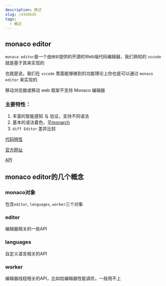 ```yaml
---
description: 概述
slug: /43d4bd5
tags: 
  - 概述
---
```



## monaco editor

`monaca editor`是一个由`微软`提供的开源的Web端代码编辑器，我们熟知的 `vscode` 就是基于其来实现的

也就是说，我们在 `vscode` 里面能够做到的功能理论上你也是可以通过 `monaco editor` 来实现的

移动浏览器或移动 web 框架不支持 Monaco 编辑器

### 主要特性：
1. 丰富的智能感知 与 验证，支持不同语法 
2. 基本的语法着色，见[monarch](https://microsoft.github.io/monaco-editor/monarch.html)
3. `diff Editor` 差异比较

[代码特性](https://code.visualstudio.com/docs/editor/editingevolved)

[官方网址](https://microsoft.github.io/monaco-editor/)

[API](https://microsoft.github.io/monaco-editor/api/index.html)

## monaco editor的几个概念

### monaco对象

包含`editor`, `languages`, `worker`三个对象

### editor
编辑器相关的一些API


### languages
自定义语言相关的API


### worker
编辑器线程相关的API，比如给编辑器性能调优，一般用不上